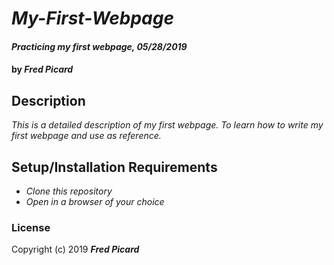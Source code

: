 # _My-First-Webpage_

#### _Practicing my first webpage, 05/28/2019_

#### by _**Fred Picard**_

## Description
_This is a detailed description of my first webpage. To learn how to write my first webpage and use as reference._

## Setup/Installation Requirements

* _Clone this repository_
* _Open in a browser of your choice_

### License

Copyright (c) 2019 **_Fred Picard_**
